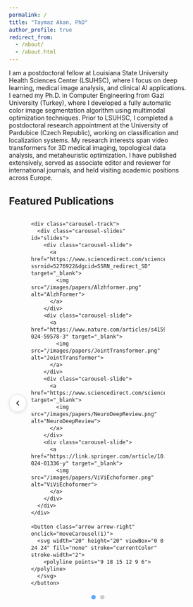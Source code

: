 ```yaml
---
permalink: /
title: "Taymaz Akan, PhD"
author_profile: true
redirect_from: 
  - /about/
  - /about.html
---
```


I am a postdoctoral fellow at Louisiana State University Health Sciences Center (LSUHSC), where I focus on deep learning, medical image analysis, and clinical AI applications. I earned my Ph.D. in Computer Engineering from Gazi University (Turkey), where I developed a fully automatic color image segmentation algorithm using multimodal optimization techniques. Prior to LSUHSC, I completed a postdoctoral research appointment at the University of Pardubice (Czech Republic), working on classification and localization systems. My research interests span video transformers for 3D medical imaging, topological data analysis, and metaheuristic optimization. I have published extensively, served as associate editor and reviewer for international journals, and held visiting academic positions across Europe.


<!DOCTYPE html>
<html lang="en">
<head>
  <meta charset="UTF-8">
  <meta name="viewport" content="width=device-width, initial-scale=1.0">
  <title>Featured Publications</title>
  <style>
    * {
      margin: 0;
      padding: 0;
      box-sizing: border-box;
    }

    #featured-publications {
      max-width: 900px;
      margin: 60px auto;
      text-align: center;
    }

    h2 {
      font-size: 1.6em;
      margin-bottom: 30px;
    }

    .carousel-container {
      position: relative;
      width: 100%;
      max-width: 750px;
      margin: 0 auto;
      padding: 0 50px;
    }

    .carousel-track {
      overflow: hidden;
      padding: 20px 0;
    }

    .carousel-slides {
      display: flex;
      transition: transform 0.5s ease;
    }

    .carousel-slide {
      min-width: 33.333%;
      padding: 0 10px;
      display: flex;
      justify-content: center;
    }

    .carousel-slide img {
      width: 210px;
      height: 285px;
      border-radius: 10px;
      box-shadow: 0 3px 10px rgba(0,0,0,0.15);
      transition: transform 0.3s ease;
    }

    .carousel-slide img:hover {
      transform: scale(1.05);
    }

    .arrow {
      position: absolute;
      top: 50%;
      transform: translateY(-50%);
      width: 40px;
      height: 40px;
      background: rgba(255, 255, 255, 0.9);
      border: 1px solid #ddd;
      border-radius: 50%;
      cursor: pointer;
      display: flex;
      align-items: center;
      justify-content: center;
      z-index: 10;
      box-shadow: 0 2px 8px rgba(0,0,0,0.1);
    }

    .arrow:hover {
      background: white;
      box-shadow: 0 4px 12px rgba(0,0,0,0.15);
    }

    .arrow-left {
      left: 0;
    }

    .arrow-right {
      right: 0;
    }

    .dots {
      display: flex;
      justify-content: center;
      gap: 10px;
      margin-top: 20px;
    }

    .dot {
      width: 10px;
      height: 10px;
      border-radius: 50%;
      background: #ccc;
      cursor: pointer;
      transition: background 0.3s;
    }

    .dot.active {
      background: #58a6ff;
    }
  </style>
</head>
<body>

<section id="featured-publications">
  <h2>Featured Publications</h2>
  
  <div class="carousel-container">
    <button class="arrow arrow-left" onclick="moveCarousel(-1)">
      <svg width="20" height="20" viewBox="0 0 24 24" fill="none" stroke="currentColor" stroke-width="2">
        <polyline points="15 18 9 12 15 6"></polyline>
      </svg>
    </button>

    <div class="carousel-track">
      <div class="carousel-slides" id="slides">
        <div class="carousel-slide">
          <a href="https://www.sciencedirect.com/science/article/pii/S0306452225009108?ssrnid=5276922&dgcid=SSRN_redirect_SD" target="_blank">
            <img src="/images/papers/Alzhformer.png" alt="AlzhFormer">
          </a>
        </div>
        <div class="carousel-slide">
          <a href="https://www.nature.com/articles/s41598-024-59578-3" target="_blank">
            <img src="/images/papers/JointTransformer.png" alt="JointTransformer">
          </a>
        </div>
        <div class="carousel-slide">
          <a href="https://www.sciencedirect.com/science/article/pii/S0022510X25003557" target="_blank">
            <img src="/images/papers/NeuroDeepReview.png" alt="NeuroDeepReview">
          </a>
        </div>
        <div class="carousel-slide">
          <a href="https://link.springer.com/article/10.1007/s10278-024-01336-y" target="_blank">
            <img src="/images/papers/ViViEchoformer.png" alt="ViViEchoformer">
          </a>
        </div>
      </div>
    </div>

    <button class="arrow arrow-right" onclick="moveCarousel(1)">
      <svg width="20" height="20" viewBox="0 0 24 24" fill="none" stroke="currentColor" stroke-width="2">
        <polyline points="9 18 15 12 9 6"></polyline>
      </svg>
    </button>
  </div>

  <div class="dots">
    <span class="dot active" onclick="goToSlide(0)"></span>
    <span class="dot" onclick="goToSlide(1)"></span>
  </div>
</section>

<script>
let currentPosition = 0;
const totalPages = 2;
const slides = document.getElementById('slides');
const dots = document.querySelectorAll('.dot');

function updateCarousel() {
  const offset = currentPosition * -33.333;
  slides.style.transform = `translateX(${offset}%)`;
  
  dots.forEach((dot, index) => {
    dot.classList.toggle('active', index === currentPosition);
  });
}

function moveCarousel(direction) {
  currentPosition += direction;
  if (currentPosition < 0) currentPosition = totalPages - 1;
  if (currentPosition >= totalPages) currentPosition = 0;
  updateCarousel();
}

function goToSlide(index) {
  currentPosition = index;
  updateCarousel();
}

// Auto-advance every 5 seconds
setInterval(() => {
  moveCarousel(1);
}, 5000);
</script>

</body>
</html>
